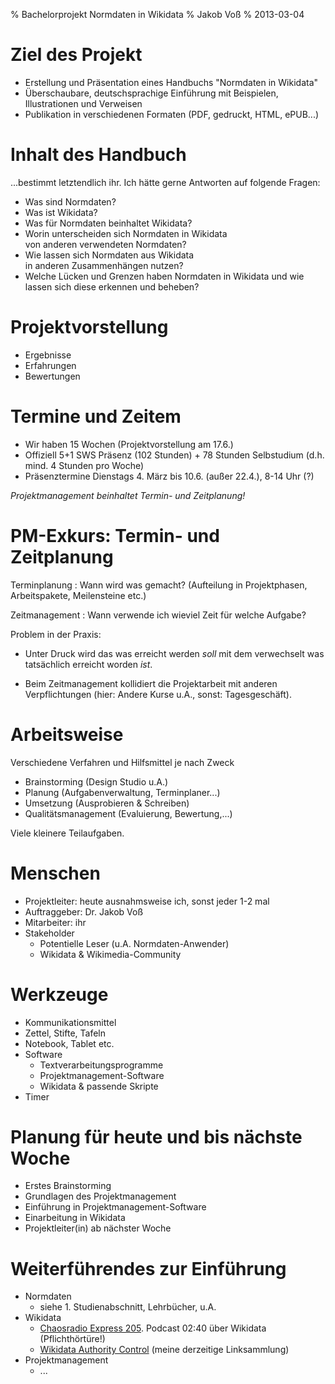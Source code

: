 % Bachelorprojekt Normdaten in Wikidata
% Jakob Voß
% 2013-03-04

# Ziel des Projekt

* Erstellung und Präsentation eines Handbuchs "Normdaten in Wikidata"
* Überschaubare, deutschsprachige Einführung mit Beispielen, Illustrationen
  und Verweisen
* Publikation in verschiedenen Formaten (PDF, gedruckt, HTML, ePUB...) 

# Inhalt des Handbuch

...bestimmt letztendlich ihr. Ich hätte gerne Antworten auf folgende Fragen:

* Was sind Normdaten?
* Was ist Wikidata?
* Was für Normdaten beinhaltet Wikidata?
* Worin unterscheiden sich Normdaten in Wikidata\
  von anderen verwendeten Normdaten?
* Wie lassen sich Normdaten aus Wikidata\
  in anderen Zusammenhängen nutzen?
* Welche Lücken und Grenzen haben Normdaten in Wikidata
  und wie lassen sich diese erkennen und beheben?

# Projektvorstellung

* Ergebnisse
* Erfahrungen
* Bewertungen

# Termine und Zeitem

* Wir haben 15 Wochen (Projektvorstellung am 17.6.)
* Offiziell 5+1 SWS Präsenz (102 Stunden) + 78 Stunden Selbstudium
  (d.h. mind. 4 Stunden pro Woche)
* Präsenztermine Dienstags 4. März bis 10.6. (außer 22.4.), 8-14 Uhr (?)

*Projektmanagement beinhaltet Termin- und Zeitplanung!*

# PM-Exkurs: Termin- und Zeitplanung

Terminplanung
  : Wann wird was gemacht? (Aufteilung in Projektphasen, Arbeitspakete,
    Meilensteine etc.)

Zeitmanagement
  : Wann verwende ich wieviel Zeit für welche Aufgabe?

Problem in der Praxis: 

* Unter Druck wird das was erreicht werden *soll* mit dem verwechselt 
  was tatsächlich erreicht worden *ist*.

* Beim Zeitmanagement kollidiert die Projektarbeit mit anderen 
  Verpflichtungen (hier: Andere Kurse u.A., sonst: Tagesgeschäft).

# Arbeitsweise

Verschiedene Verfahren und Hilfsmittel je nach Zweck

* Brainstorming (Design Studio u.A.)
* Planung (Aufgabenverwaltung, Terminplaner...)
* Umsetzung (Ausprobieren & Schreiben)
* Qualitätsmanagement (Evaluierung, Bewertung,...)

Viele kleinere Teilaufgaben.

# Menschen

* Projektleiter: heute ausnahmsweise ich, sonst jeder 1-2 mal
* Auftraggeber: Dr. Jakob Voß
* Mitarbeiter: ihr
* Stakeholder
    * Potentielle Leser (u.A. Normdaten-Anwender)
    * Wikidata & Wikimedia-Community

# Werkzeuge

* Kommunikationsmittel
* Zettel, Stifte, Tafeln
* Notebook, Tablet etc.
* Software
    * Textverarbeitungsprogramme
    * Projektmanagement-Software
    * Wikidata & passende Skripte
* Timer

# Planung für heute und bis nächste Woche

* Erstes Brainstorming
* Grundlagen des Projektmanagement
* Einführung in Projektmanagement-Software
* Einarbeitung in Wikidata
* Projektleiter(in) ab nächster Woche

# Weiterführendes zur Einführung

* Normdaten
    * siehe 1. Studienabschnitt, Lehrbücher, u.A.
* Wikidata
    * [Chaosradio Express 205](http://cre.fm/cre205-wikidata).
      Podcast 02:40 über Wikidata (Pflichthörtüre!)
    * [Wikidata Authority Control](https://www.wikidata.org/wiki/User:JakobVoss/Authority_control)
      (meine derzeitige Linksammlung)
* Projektmanagement
    * ...
